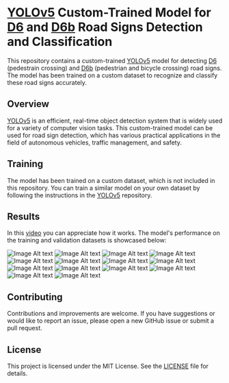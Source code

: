 # [YOLOv5](https://github.com/ultralytics/yolov5) Custom-Trained Model for [D6](https://pl.m.wikipedia.org/wiki/Plik:PL_road_sign_D-6.svg) and [D6b](https://pl.m.wikipedia.org/wiki/Plik:PL_road_sign_D-6b.svg) Road Signs Detection and Classification
This repository contains a custom-trained [YOLOv5](https://github.com/ultralytics/yolov5) model for detecting [D6](https://pl.m.wikipedia.org/wiki/Plik:PL_road_sign_D-6.svg) (pedestrain crossing) and [D6b](https://pl.m.wikipedia.org/wiki/Plik:PL_road_sign_D-6b.svg) (pedestrian and bicycle crossing) road signs. The model has been trained on a custom dataset to recognize and classify these road signs accurately.

## Overview
[YOLOv5](https://github.com/ultralytics/yolov5) is an efficient, real-time object detection system that is widely used for a variety of computer vision tasks. This custom-trained model can be used for road sign detection, which has various practical applications in the field of autonomous vehicles, traffic management, and safety.

## Training
The model has been trained on a custom dataset, which is not included in this repository. You can train a similar model on your own dataset by following the instructions in the [YOLOv5](https://github.com/ultralytics/yolov5) repository.

## Results
In this [video](https://youtu.be/rY7Wn2IsCBw) you can appreciate how it works.
The model's performance on the training and validation datasets is showcased below:

![Image Alt text](F1_curve.png)
![Image Alt text](PR_curve.png)
![Image Alt text](P_curve.png)
![Image Alt text](R_curve.png)
![Image Alt text](confusion_matrix.png)
![Image Alt text](labels.jpg)
![Image Alt text](labels_correlogram.jpg)
![Image Alt text](results.png)
![Image Alt text](train_batch0.jpg)
![Image Alt text](train_batch1.jpg)
![Image Alt text](train_batch2.jpg)
![Image Alt text](val_batch0_pred.jpg)
![Image Alt text](val_batch1_labels.jpg)
![Image Alt text](val_batch1_pred.jpg)

## Contributing
Contributions and improvements are welcome. If you have suggestions or would like to report an issue, please open a new GitHub issue or submit a pull request.

## License
This project is licensed under the MIT License. See the [LICENSE](LICENSE) file for details.
